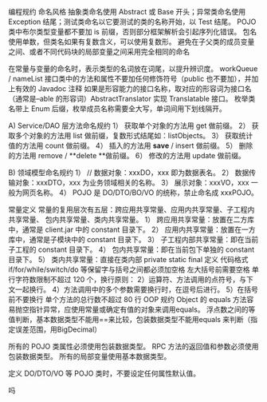 编程规约
命名风格
抽象类命名使用 Abstract 或 Base 开头；异常类命名使用 Exception 结尾；测试类命名以它要测试的类的名称开始，以 Test 结尾。
POJO 类中布尔类型变量都不要加 is 前缀，否则部分框架解析会引起序列化错误。
包名使用单数，但类名如果有复数含义，可以使用复数形。
避免在子父类的成员变量之间、或者不同代码块的局部变量之间采用完全相同的命名

在常量与变量的命名时，表示类型的名词放在词尾，以提升辨识度。 workQueue / nameList
接口类中的方法和属性不要加任何修饰符号（public 也不要加），并加上有效的 Javadoc 注释
如果是形容能力的接口名称，取对应的形容词为接口名（通常是–able 的形容词）AbstractTranslator 实现 Translatable 接口。
枚举类名带上 Enum 后缀，枚举成员名称需要全大写，单词间用下划线隔开。

A) Service/DAO 层方法命名规约
1） 获取单个对象的方法用 get 做前缀。
2） 获取多个对象的方法用 list 做前缀，复数形式结尾如：listObjects。
3） 获取统计值的方法用 count 做前缀。
4） 插入的方法用 **save** / insert 做前缀。
5） 删除的方法用 remove / **delete **做前缀。
6） 修改的方法用 update 做前缀。

B) 领域模型命名规约
1） // 数据对象：xxxDO，xxx 即为数据表名。
2） 数据传输对象：xxxDTO，xxx 为业务领域相关的名称。
3） 展示对象：xxxVO，xxx 一般为网页名称。
4） POJO 是 DO/DTO/BO/VO 的统称，禁止命名成 xxxPOJO。

常量定义
常量的复用层次有五层：跨应用共享常量、应用内共享常量、子工程内共享常量、
包内共享常量、类内共享常量。
1） 跨应用共享常量：放置在二方库中，通常是 client.jar 中的 constant 目录下。
2） 应用内共享常量：放置在一方库中，通常是子模块中的 constant 目录下。
3） 子工程内部共享常量：即在当前子工程的 constant 目录下。
4） 包内共享常量：即在当前包下单独的 constant 目录下。
5） 类内共享常量：直接在类内部 private static final 定义
代码格式
if/for/while/switch/do 等保留字与括号之间都必须加空格
左大括号前需要空格
单行字符数限制不超过 120 个，换行原则：
2）运算符、方法调用的点符号，与下文一起换行。
4）方法调用中的多个参数需要换行时，在逗号后进行。
5）在括号前不要换行
单个方法的总行数不超过 80 行
OOP 规约
Object 的 equals 方法容易抛空指针异常，应使用常量或确定有值的对象来调用equals。
浮点数之间的等值判断，基本数据类型不能用==来比较，包装数据类型不能用equals 来判断（指定误差范围，用BigDecimal）

所有的 POJO 类属性必须使用包装数据类型。
RPC 方法的返回值和参数必须使用包装数据类型。
所有的局部变量使用基本数据类型。

定义 DO/DTO/VO 等 POJO 类时，不要设定任何属性默认值。

吗 

